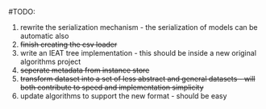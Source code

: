 #TODO:
1. rewrite the serialization mechanism - the serialization of models can be automatic also
2. <strike> finish creating the csv loader </strike>
3. write an IEAT tree implementation - this should be inside a new original algorithms project
4. <strike> seperate metadata from instance store </strike>
5. <strike> transform dataset into a set of less abstract and general datasets - will both contribute to speed and implementation simplicity </strike>
6. update algorithms to support the new format - should be easy